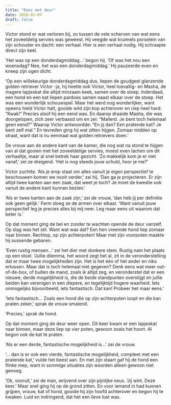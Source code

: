 ```yaml
---
title: "Doos met deur"
date: 2018-01-07
draft: false
---
```


Victor stond er wat verloren bij, zo tussen de vele scherven van wat eens het zoveeldelig servies was geweest. Hij veegde wat kruimels porselein van zijn schouder en dacht: een verhaal. Hier is een verhaal nodig. Hij schraapte direct zijn keel.<!-- more -->

‘Het was op een donderdagmiddag...’ begon hij. ‘Of was het nou een woensdag? Nee, het was een donderdagmiddag.’ Hij pauzeerde even en kneep zijn ogen dicht.

‘Op een willekeurige donderdagmiddag dus, liepen de goudgeel glanzende golden retriever Victor -ja, hij heette ook Victor, heel toevallig- en Masha, de magere lapjeskat die altijd minzaam keek, samen over de stoep. Inderdaad, een hond en een kat liepen pardoes samen naast elkaar over de stoep. Het was een wonderlijk schouwspel. Maar het werd nog wonderlijker, want opeens hield Victor halt, gooide wild zijn kop achterover en riep heel hard: “Kwak!” Precies alsof hij een eend was. En daarop draaide Masha, die was doorgelopen, zich zeer verbaasd om en zei: “Mallerd. Je bent toch helemaal geen eend?” Waarop Victor antwoordde: “En jij dan? Een pratende kat? Je bent zelf mal.” En tevreden ging hij wat zitten hijgen. Zomaar midden op straat, want dat is nu eenmaal wat golden retrievers doen.’

De vrouw aan de andere kant van de kamer, die nog wat na stond te hijgen van al dat gooien met het zoveeldelige servies, moest even lachen om dit verhaaltje, maar al snel betrok haar gezicht. ‘Zo makkelijk kom je er niet vanaf,’ zei ze dreigend. ‘Het is nog steeds jouw schuld, hoor je me?’

Victor zuchtte. ‘Als je erop staat om alles vanuit je eigen perspectief te beschouwen komen we nooit verder,’ zei hij. ‘Dan ga je projecteren. Er zijn altijd twee kanten aan een zaak, dat weet je toch? Je moet de kwestie ook vanuit de andere kant kunnen bezien.’

‘Als er twee kanten aan de zaak zijn,’ zei de vrouw, ‘dan heb jij per definitie ook geen gelijk.’ Ferm sloeg ze de armen over elkaar. ‘Want vanuit jouw perspectief leg je precies alles bij mij neer. Leg maar eens uit waarom dat beter is.’

Op dat moment ging de bel en zonder te wachten opende de deur vanzelf. Op slag was het stil. Want wat was dat? Een hen vreemde hond liep zomaar naar binnen. Rechtop, op zijn achterpoten! Maar met zijn voorpoten maakte hij sussende gebaren.

‘Even rustig mensen...’ zei het dier met donkere stem. Rustig nam het plaats op een stoel. ‘Jullie dilemma, het woord zegt het al, zit in de veronderstelling dat er maar twee mogelijkheden zijn. Het is het één of het ander en niks ertussen. Maar dat is toch helemaal niet gegeven? Denk eens wat meer out-of-de-box, of buiten de mand, zoals ik altijd zeg, en veronderstel dat er een nieuwe, derde mogelijkheid is, die de beide standpunten overstijgt en jullie beiden kan verenigen in een diepere, en tegelijktijd hogere waarheid. Iets onmogelijks bijvoorbeeld, iets fantastisch. Dat kan! Probeer het maar eens.’

‘Iets fantastisch... Zoals een hond die op zijn achterpoten loopt en die kan praten zeker,’ sprak de vrouw smalend.

‘Precies,’ sprak de hond.

Op dat moment ging de deur weer open. Dit keer kwam er een lapjeskat naar binnen, maar deze liep op vier poten, gewoon zoals het hoort. Al begon ook de kat te praten.

‘Als er een derde, fantastische mogelijkheid is...’ zei de vrouw.

‘... dan is er ook een vierde, fantastische mogelijkheid, compleet met een pratende kat,’ vulde het beest aan. En met zijn staart gaf hij de hond een flinke mep, want in sommige situaties zijn woorden alleen gewoon niet genoeg.

‘Ok, vooruit,’ zei de man, wrijvend over zijn pijnlijke neus. ‘Jij wint. Deze keer.’ Maar snel ging hij op de grond zitten. En voor iemand in had kunnen grijpen, vrouw, kat of hond, gooide hij zijn hoofd achterover en begon hij te kwaken. Luid en indringend, dat het een lieve lust was. 
